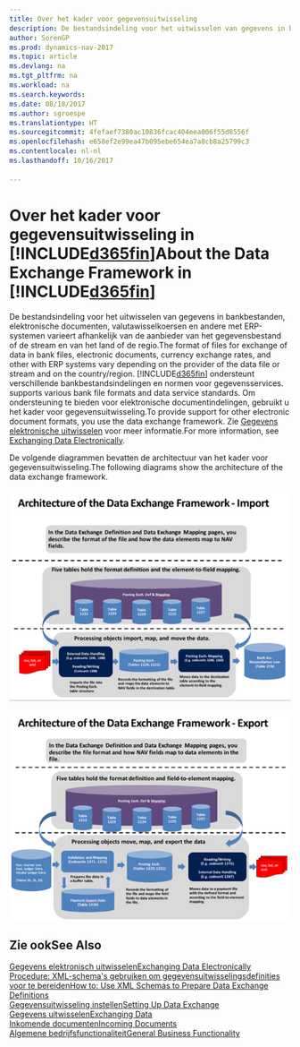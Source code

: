 ```yaml
---
title: Over het kader voor gegevensuitwisseling
description: De bestandsindeling voor het uitwisselen van gegevens in bankbestanden, elektronische documenten, valutawisselkoersen en andere met ERP-systemen varieert afhankelijk van de aanbieder van het gegevensbestand of de stream en van het land of de regio.
author: SorenGP
ms.prod: dynamics-nav-2017
ms.topic: article
ms.devlang: na
ms.tgt_pltfrm: na
ms.workload: na
ms.search.keywords: 
ms.date: 08/18/2017
ms.author: sgroespe
ms.translationtype: HT
ms.sourcegitcommit: 4fefaef7380ac10836fcac404eea006f55d8556f
ms.openlocfilehash: e658ef2e99ea47b095ebe654ea7a8cb8a25799c3
ms.contentlocale: nl-nl
ms.lasthandoff: 10/16/2017

---
```

# <a name="about-the-data-exchange-framework-in-included365finincludesd365finmdmd"></a><span data-ttu-id="ab9c0-103">Over het kader voor gegevensuitwisseling in [!INCLUDE[d365fin](includes/d365fin_md.md)]</span><span class="sxs-lookup"><span data-stu-id="ab9c0-103">About the Data Exchange Framework in [!INCLUDE[d365fin](includes/d365fin_md.md)]</span></span>
<span data-ttu-id="ab9c0-104">De bestandsindeling voor het uitwisselen van gegevens in bankbestanden, elektronische documenten, valutawisselkoersen en andere met ERP-systemen varieert afhankelijk van de aanbieder van het gegevensbestand of de stream en van het land of de regio.</span><span class="sxs-lookup"><span data-stu-id="ab9c0-104">The format of files for exchange of data in bank files, electronic documents, currency exchange rates, and other with ERP systems vary depending on the provider of the data file or stream and on the country/region.</span></span> [!INCLUDE[d365fin](includes/d365fin_md.md)]<span data-ttu-id="ab9c0-105"> ondersteunt verschillende bankbestandsindelingen en normen voor gegevensservices.</span><span class="sxs-lookup"><span data-stu-id="ab9c0-105"> supports various bank file formats and data service standards.</span></span> <span data-ttu-id="ab9c0-106">Om ondersteuning te bieden voor elektronische documentindelingen, gebruikt u het kader voor gegevensuitwisseling.</span><span class="sxs-lookup"><span data-stu-id="ab9c0-106">To provide support for other electronic document formats, you use the data exchange framework.</span></span> <span data-ttu-id="ab9c0-107">Zie [Gegevens elektronische uitwisselen](across-data-exchange.md) voor meer informatie.</span><span class="sxs-lookup"><span data-stu-id="ab9c0-107">For more information, see [Exchanging Data Electronically](across-data-exchange.md).</span></span>    

 <span data-ttu-id="ab9c0-108">De volgende diagrammen bevatten de architectuur van het kader voor gegevensuitwisseling.</span><span class="sxs-lookup"><span data-stu-id="ab9c0-108">The following diagrams show the architecture of the data exchange framework.</span></span>  

 ![Raamwerk voor gegevensuitwisseling-import](media/across-data-exchange/dataexchangeframework_import.png)  

 ![Raamwerk voor gegevensuitwisseling-export](media/across-data-exchange/dataexchangeframework_export.png)  

## <a name="see-also"></a><span data-ttu-id="ab9c0-111">Zie ook</span><span class="sxs-lookup"><span data-stu-id="ab9c0-111">See Also</span></span>  
[<span data-ttu-id="ab9c0-112">Gegevens elektronisch uitwisselen</span><span class="sxs-lookup"><span data-stu-id="ab9c0-112">Exchanging Data Electronically</span></span>](across-data-exchange.md)  
[<span data-ttu-id="ab9c0-113">Procedure: XML-schema's gebruiken om gegevensuitwisselingsdefinities voor te bereiden</span><span class="sxs-lookup"><span data-stu-id="ab9c0-113">How to: Use XML Schemas to Prepare Data Exchange Definitions</span></span>](across-how-to-use-xml-schemas-to-prepare-data-exchange-definitions.md)  
[<span data-ttu-id="ab9c0-114">Gegevensuitwisseling instellen</span><span class="sxs-lookup"><span data-stu-id="ab9c0-114">Setting Up Data Exchange</span></span>](across-set-up-data-exchange.md)  
[<span data-ttu-id="ab9c0-115">Gegevens uitwisselen</span><span class="sxs-lookup"><span data-stu-id="ab9c0-115">Exchanging Data</span></span>](across-exchange-data.md)  
[<span data-ttu-id="ab9c0-116">Inkomende documenten</span><span class="sxs-lookup"><span data-stu-id="ab9c0-116">Incoming Documents</span></span>](across-income-documents.md)  
[<span data-ttu-id="ab9c0-117">Algemene bedrijfsfunctionaliteit</span><span class="sxs-lookup"><span data-stu-id="ab9c0-117">General Business Functionality</span></span>](ui-across-business-areas.md)  

